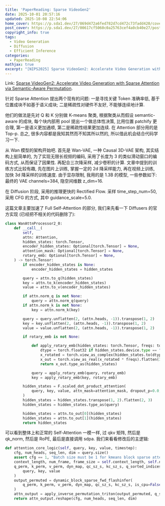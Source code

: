 ```yaml
---
title: 'PaperReading: Sparse VideoGen2'
date: 2025-10-01 20:57:16
updated: 2025-10-08 22:54:06
home_cover: https://p.sda1.dev/27/869d472a6fed782d7cd472c73fadd420/cover.jpeg
post_cover: https://p.sda1.dev/27/00617cf5060c0a25763cef4a0cb40e27/post.jpg
copyright_info: true
tags:
  - Video Generation
  - Diffusion
  - Efficient Inference
categories:
  - PaperReading
mathjax: true
excerpt: "[NIPS2025] Sparse VideoGen2: Accelerate Video Generation with Sparse Attention via Semantic-Aware Permutation."
---
```


Link: <a href="https://arxiv.org/abs/2505.18875">Sparse VideoGen2: Accelerate Video Generation with Sparse Attention via Semantic-Aware Permutation</a>.

针对 Sparse Attention 提出两个现有的问题: 一是寻找关键 Token 准确率低, 基于位置成块不如基于语义成块; 二是稀疏性对硬件不友好, 不能够连续地计算.

他们的做法是先对 Q 和 K 分别做 K-means 聚类, 根据聚类从而假设 semantic-aware 的成块, 每个块内部用 pool 提出一个做总体性决策, 比用位置 patchify 更合理, 第一是语义更加通顺, 第二是稀疏性结果更加连续. 在 Attention 部分用的是 Top-p. 总之, 很多内容都是我知其然而不知其所以然的, 所以借此机会结合代码学习一下.

从 Wan 模型的架构开始吧. 首先是 Wan-VAE, 一种 Causal 3D-VAE 架构, 其实结构上挺简单的, 为了实现无限长视频的编码, 采用了长度为 3 的类似滑动窗口的编码方式, 从而保证了因果性. 再配合三次降采样, 减少卷积的计算. 文章中提到的训练方式比较有趣, 先在图片上训练, 掌握一定的 2d 降采样能力, 再在视频上训练, 加快 3d 降采样的训练速度. 由于显存限制, 我用的是 1.3B 的模型, 一些参数如下: 最终的 VAE channels=384, 隐空间维数 z_dim=16.

在 Diffusion 阶段, 采用的推理更快的 Rectified Flow. 采样 time_step_num=50, 采用 CFG 的方式, 其中 guidance_scale=5.0.

这篇文章主要加速了 Full Self-Attention 的部分, 我们来先看一下 Diffusers 的官方实现 (已经把不相关的代码删除了):

```python
class WanAttnProcessor2_0:
    def __call__(
        self,
        attn: Attention,
        hidden_states: torch.Tensor,
        encoder_hidden_states: Optional[torch.Tensor] = None,
        attention_mask: Optional[torch.Tensor] = None,
        rotary_emb: Optional[torch.Tensor] = None,
    ) -> torch.Tensor:
        if encoder_hidden_states is None:
            encoder_hidden_states = hidden_states

        query = attn.to_q(hidden_states)
        key = attn.to_k(encoder_hidden_states)
        value = attn.to_v(encoder_hidden_states)

        if attn.norm_q is not None:
            query = attn.norm_q(query)
        if attn.norm_k is not None:
            key = attn.norm_k(key)

        query = query.unflatten(2, (attn.heads, -1)).transpose(1, 2)
        key = key.unflatten(2, (attn.heads, -1)).transpose(1, 2)
        value = value.unflatten(2, (attn.heads, -1)).transpose(1, 2)

        if rotary_emb is not None:

            def apply_rotary_emb(hidden_states: torch.Tensor, freqs: torch.Tensor):
                dtype = torch.float32 if hidden_states.device.type == "mps" else torch.float64
                x_rotated = torch.view_as_complex(hidden_states.to(dtype).unflatten(3, (-1, 2)))
                x_out = torch.view_as_real(x_rotated * freqs).flatten(3, 4)
                return x_out.type_as(hidden_states)

            query = apply_rotary_emb(query, rotary_emb)
            key = apply_rotary_emb(key, rotary_emb)

        hidden_states = F.scaled_dot_product_attention(
            query, key, value, attn_mask=attention_mask, dropout_p=0.0, is_causal=False
        )
        hidden_states = hidden_states.transpose(1, 2).flatten(2, 3)
        hidden_states = hidden_states.type_as(query)

        hidden_states = attn.to_out[0](hidden_states)
        hidden_states = attn.to_out[1](hidden_states)
        return hidden_states
```

可以看到整体上和正常的 Self-Attention 一模一样, 过 qkv 矩阵, 然后是 qk_norm, 然后是 RoPE, 最后是直接调用 sdpa. 我们来看看修改后的主逻辑:

```python
def attention_core_logic(self, query, key, value, timestep):
    cfg, num_heads, seq_len, dim = query.size()
    assert cfg == 1, "Batch size must be 1 for kmeans block sparse attention"
    context_length, num_frame, frame_size = self.context_length, self.num_frame, self.frame_size
    q_perm, k_perm, v_perm, dyn_map, qc_sz_s, kc_sz_s, q_sorted_indices = self.semantic_aware_permutation(
        query, key, value
    )
    output_permuted = dynamic_block_sparse_fwd_flashinfer(
        q_perm, k_perm, v_perm, dyn_map, qc_sz_s, kc_sz_s, is_cpu=False
    )
    attn_output = apply_inverse_permutation_triton(output_permuted, q_sorted_indices, dim=2)
    return attn_output.reshape(cfg, num_heads, seq_len, dim)
```



